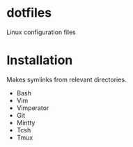 # dotfiles
Linux configuration files

# Installation
Makes symlinks from relevant directories.
 * Bash
 * Vim
 * Vimperator
 * Git
 * Mintty
 * Tcsh
 * Tmux
